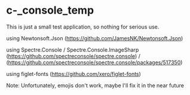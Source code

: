 # c-_console_temp

This is just a small test application, so nothing for serious use.

using Newtonsoft.Json
(https://github.com/JamesNK/Newtonsoft.Json)

using Spectre.Console / Spectre.Console.ImageSharp
(https://github.com/spectreconsole/spectre.console) / (https://github.com/spectreconsole/spectre.console/packages/517350)

using figlet-fonts
(https://github.com/xero/figlet-fonts)

Note:
Unfortunately, emojis don't work, maybe I'll fix it in the near future
